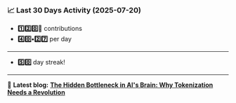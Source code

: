 <!--START_STATS-->
### 📈 Last 30 Days Activity (2025-07-20)  
- **1️⃣2️⃣0️⃣🎱** contributions  
- **4️⃣0️⃣•2️⃣7️⃣** per day
---
- **5️⃣0️⃣** day streak!
---
📝 **Latest blog:** [**The Hidden Bottleneck in AI's Brain: Why Tokenization Needs a Revolution**](https://andriak.com/blog/tokenization-revolution)
<!--END_STATS-->
